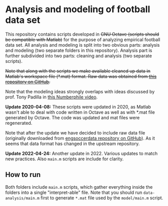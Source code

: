 # Analysis and modeling of football data set

This repository contains scripts developed in ~~GNU Octave (scripts should be
compatible with Matlab)~~ for the purpose of analyzing empirical football data
set. All analysis and modeling is split into two obvious parts: analysis and
modeling (two separate folders in this repository). Analysis part is further
subdivided into two parts: cleaning and analysis (two separate scripts).

~~Note that along with the scripts we make available cleaned up data in Matlab's
workspace file (\*.mat) format. Raw data was obtained from
[this repository on GitHub](https://github.com/jalapic/engsoccerdata).~~

Note that the modeling ideas strongly overlaps with ideas discussed by prof.
Tony Padilla in
[this Numberphile video](https://www.youtube.com/watch?v=Vv9wpQIGZDw).

**Update 2020-04-08:** These scripts were updated in 2020, as Matlab wasn't
able to deal with code written in Octave as well as with \*.mat file generated
by Octave. The code was updated and mat files were regenerated.

Note that after the update we have decided to include raw data file (originally
downloaded from [engsoccerdata repository on GitHub](https://github.com/jalapic/engsoccerdata)).
As it seems that data format has changed in the upstream repository.

**Update 2022-04-24:** Another update in 2022. Various updates to match new
practices. Also `main.m` scripts are include for clarity.

## How to run

Both folders include `main.m` scripts, which gather everything inside the
folders into a single "interpret-able" file. Note that you should run
`data-analysis/main.m` first to generate `*.mat` file used by the
`model/main.m` script.
